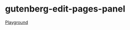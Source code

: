 # gutenberg-edit-pages-panel

[Playground](https://playground.wordpress.net/?blueprint-url=https://raw.githubusercontent.com/leogopal/gutenberg-edit-pages-panel/main/_playground/blueprint.json)
